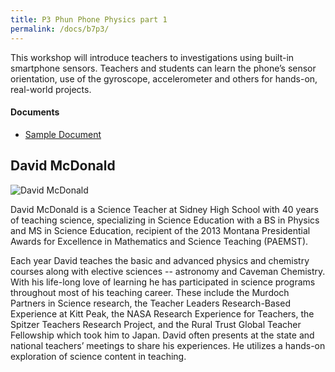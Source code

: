 ```yaml
---
title: P3 Phun Phone Physics part 1
permalink: /docs/b7p3/
---
```


This workshop will introduce teachers to investigations using built-in smartphone sensors.  Teachers and students can learn the phone’s sensor orientation, use of the gyroscope, accelerometer and others for hands-on, real-world projects.

#### Documents
 - [Sample Document](../wednesday/breakout7/documents/b1p1d1.pdf)

## David McDonald

![David McDonald](../wed/breakout7/images/david.jpg)

David McDonald is a Science Teacher at Sidney High School with 40 years of teaching science,  specializing in Science Education with a BS in Physics and MS in Science Education,  recipient of the 2013 Montana Presidential Awards for Excellence in Mathematics and Science Teaching (PAEMST).

 Each year David teaches the basic and advanced physics and chemistry courses along with elective sciences -- astronomy and Caveman Chemistry.
With his life-long love of learning he has participated in science programs throughout most of his teaching career. These include the Murdoch Partners in Science research, the Teacher Leaders Research-Based Experience at Kitt Peak, the NASA Research Experience for Teachers, the Spitzer Teachers Research Project, and the Rural Trust Global Teacher Fellowship which took him to Japan. David often presents at the state and national teachers’ meetings to share his experiences.   He utilizes a hands-on exploration of science content in teaching.
